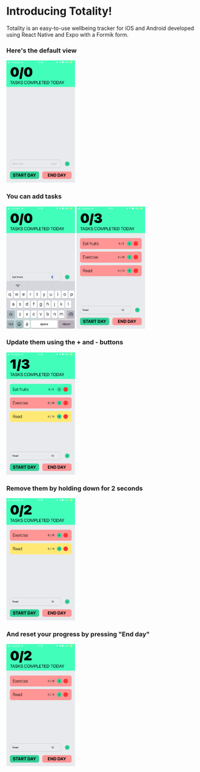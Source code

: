 # Introducing Totality!

Totality is an easy-to-use wellbeing tracker for iOS and Android developed using React Native and Expo with a Formik form.

### Here's the default view

<img src="./screenshots/default.PNG" height=320 width=180/>

### You can add tasks

<img src="./screenshots/keyboard.PNG" height=320 width=180/>

<img src="./screenshots/addNewTasks.PNG" height=320 width=180/>

### Update them using the + and - buttons

<img src="./screenshots/updatedTasks.PNG" height=320 width=180/>

### Remove them by holding down for 2 seconds

<img src="./screenshots/deletedTask.PNG" height=320 width=180/>

### And reset your progress by pressing "End day"

<img src="./screenshots/endedDay.PNG" height=320 width=180/>


